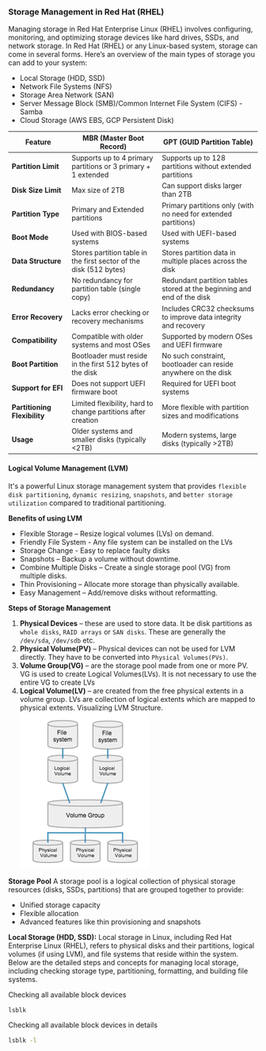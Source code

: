 ### Storage Management in Red Hat (RHEL)
Managing storage in Red Hat Enterprise Linux (RHEL) involves configuring, monitoring, and optimizing storage devices like hard drives, SSDs, and network storage. In Red Hat (RHEL) or any Linux-based system, storage can come in several forms. Here’s an overview of the main types of storage you can add to your system:
- Local Storage (HDD, SSD)
- Network File Systems (NFS)
- Storage Area Network (SAN)
- Server Message Block (SMB)/Common Internet File System (CIFS) - Samba
- Cloud Storage (AWS EBS, GCP Persistent Disk)

| Feature                      | **MBR (Master Boot Record)**                                       | **GPT (GUID Partition Table)**                                         |
| ---------------------------- | ------------------------------------------------------------------ | ---------------------------------------------------------------------- |
| **Partition Limit**          | Supports up to 4 primary partitions or 3 primary + 1 extended      | Supports up to 128 partitions without extended partitions              |
| **Disk Size Limit**          | Max size of 2TB                                                    | Can support disks larger than 2TB                                      |
| **Partition Type**           | Primary and Extended partitions                                    | Primary partitions only (with no need for extended partitions)         |
| **Boot Mode**                | Used with BIOS-based systems                                       | Used with UEFI-based systems                                           |
| **Data Structure**           | Stores partition table in the first sector of the disk (512 bytes) | Stores partition data in multiple places across the disk               |
| **Redundancy**               | No redundancy for partition table (single copy)                    | Redundant partition tables stored at the beginning and end of the disk |
| **Error Recovery**           | Lacks error checking or recovery mechanisms                        | Includes CRC32 checksums to improve data integrity and recovery        |
| **Compatibility**            | Compatible with older systems and most OSes                        | Supported by modern OSes and UEFI firmware                             |
| **Boot Partition**           | Bootloader must reside in the first 512 bytes of the disk          | No such constraint, bootloader can reside anywhere on the disk         |
| **Support for EFI**          | Does not support UEFI firmware boot                                | Required for UEFI boot systems                                         |
| **Partitioning Flexibility** | Limited flexibility, hard to change partitions after creation      | More flexible with partition sizes and modifications                   |
| **Usage**                    | Older systems and smaller disks (typically <2TB)                   | Modern systems, large disks (typically >2TB)                           |

#### Logical Volume Management (LVM)
It's a powerful Linux storage management system that provides `flexible disk partitioning`, `dynamic resizing`, `snapshots`, and `better storage utilization` compared to traditional partitioning.

**Benefits of using LVM**
- Flexible Storage – Resize logical volumes (LVs) on demand.
- Friendly File System - Any file system can be installed on the LVs
- Storage Change - Easy to replace faulty disks
- Snapshots – Backup a volume without downtime.
- Combine Multiple Disks – Create a single storage pool (VG) from multiple disks.
- Thin Provisioning – Allocate more storage than physically available.
- Easy Management – Add/remove disks without reformatting.

**Steps of Storage Management**
1. **Physical Devices** – these are used to store data. It be disk partitions as `whole disks`, `RAID arrays` or `SAN disks`. These are generally the `/dev/sda`, `/dev/sdb` etc.
2. **Physical Volume(PV)** – Physical devices can not be used for LVM directly. They have to be converted into `Physical Volumes(PVs)`.
3. **Volume Group(VG)** – are the storage pool made from one or more PV. VG is used to create Logical Volumes(LVs). It is not necessary to use the entire VG to create LVs
4. **Logical Volume(LV)** – are created from the free physical extents in a volume group. LVs are collection of logical extents which are mapped to physical extents. Visualizing LVM Structure.
![LVM Illustration](/07-storage-management/lvm.png)


**Storage Pool**
A storage pool is a logical collection of physical storage resources (disks, SSDs, partitions) that are grouped together to provide:
- Unified storage capacity
- Flexible allocation
- Advanced features like thin provisioning and snapshots

**Local Storage (HDD, SSD):** Local storage in Linux, including Red Hat Enterprise Linux (RHEL), refers to physical disks and their partitions, logical volumes (if using LVM), and file systems that reside within the system. Below are the detailed steps and concepts for managing local storage, including checking storage type, partitioning, formatting, and building file systems.

Checking all available block devices
```bash
lsblk
```
Checking all available block devices in details
```bash
lsblk -l
```

